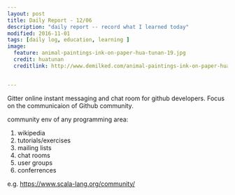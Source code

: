 ```yaml
---
layout: post
title: Daily Report - 12/06
description: "daily report -- record what I learned today"
modified: 2016-11-01
tags: [daily log, education, learning ]
image:
  feature: animal-paintings-ink-on-paper-hua-tunan-19.jpg
  credit: huatunan
  creditlink: http://www.demilked.com/animal-paintings-ink-on-paper-hua-tunan/


---
```


Gitter online instant messaging and chat room for github developers. Focus on the communicaion of Github community.

community env of any programming area:

1. wikipedia
2. tutorials/exercises
3. mailing lists
4. chat rooms
5. user groups
6. conferrences

e.g. https://www.scala-lang.org/community/


